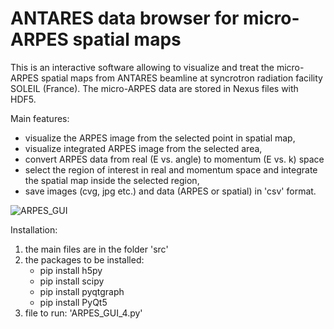 # ANTARES data browser for micro-ARPES spatial maps

This is an interactive software allowing to visualize and treat the micro-ARPES spatial maps from ANTARES beamline at syncrotron radiation facility SOLEIL (France).
The micro-ARPES data are stored in Nexus files with HDF5.

Main features:
- visualize the ARPES image from the selected point in spatial map,
- visualize integrated ARPES image from the selected area,
- convert ARPES data from real (E vs. angle) to momentum (E vs. k) space
- select the region of interest in real and momentum space and integrate the spatial map inside the selected region,
- save images (cvg, jpg etc.) and data (ARPES or spatial) in 'csv' format. 

![ARPES_GUI](https://user-images.githubusercontent.com/81705695/149383129-2ddd80c9-31a8-4cee-94b3-6241c02d6483.png)

Installation: 
1. the main files are in the folder 'src' 
2. the packages to be installed:
     - pip install h5py 
     - pip install scipy 
     - pip install pyqtgraph 
     - pip install PyQt5 
3. file to run: 'ARPES_GUI_4.py'
      